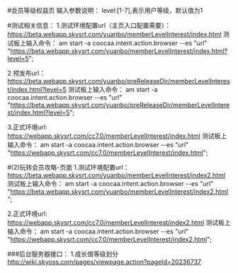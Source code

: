 #会员等级权益页
输入参数说明：
level:[1-7],表示用户等级，默认值为1

#测试相关信息：
1.测试环境配置url（主页入口配置需要）：
https://beta.webapp.skysrt.com/yuanbo/memberLevelInterest/index.html
测试板上输入命令：
am start -a coocaa.intent.action.browser --es "url"  "https://beta.webapp.skysrt.com/yuanbo/memberLevelInterest/index.html?level=5";

2.预发布url：
https://beta.webapp.skysrt.com/yuanbo/preReleaseDir/memberLevelInterest/index.html?level=5
测试板上输入命令：
am start -a coocaa.intent.action.browser --es "url"  "https://beta.webapp.skysrt.com/yuanbo/preReleaseDir/memberLevelInterest/index.html?level=5";

3.正式环境url:
https://webapp.skysrt.com/cc7.0/memberLevelInterest/index.html
测试板上输入命令：
am start -a coocaa.intent.action.browser --es "url"  "https://webapp.skysrt.com/cc7.0/memberLevelInterest/index.html";

#(2)玩转会员攻略-页面
1.测试环境配置url：
https://beta.webapp.skysrt.com/yuanbo/memberLevelInterest/index2.html
测试板上输入命令：
am start -a coocaa.intent.action.browser --es "url"  "https://beta.webapp.skysrt.com/yuanbo/memberLevelInterest/index2.html";

2.正式环境url:
https://webapp.skysrt.com/cc7.0/memberLevelInterest/index2.html
测试板上输入命令：
am start -a coocaa.intent.action.browser --es "url"  "https://webapp.skysrt.com/cc7.0/memberLevelInterest/index2.html";

###后台服务器接口：
1.成长值等级划分
http://wiki.skyoss.com/pages/viewpage.action?pageId=20236737